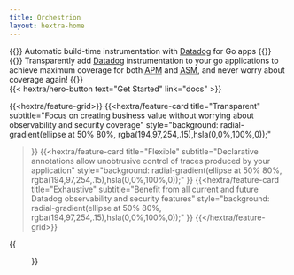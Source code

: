 ```yaml
---
title: Orchestrion
layout: hextra-home
---
```


<div class="hx-mt-6 hx-mb-6">
  {{<hextra/hero-headline>}}
  Automatic build-time instrumentation with <a href="https://datadoghq.com">Datadog</a> for Go apps
  {{</hextra/hero-headline>}}
</div>

<div class="hx-mb-12">
  {{<hextra/hero-subtitle>}}
  Transparently add <a href="https://datadoghq.com">Datadog</a> instrumentation to your go
  applications to achieve maximum coverage for both
  <abbr title="Application Performance Monitoring">APM</abbr> and
  <abbr title="Application Security Managemenr">ASM</abbr>, and never worry about coverage again!
  {{</hextra/hero-subtitle>}}
</div>

<div class="hx-mb-6">
  {{< hextra/hero-button text="Get Started" link="docs" >}}
</div>

<div class="hx-mt-6"></div>

{{<hextra/feature-grid>}}
  {{<hextra/feature-card
    title="Transparent"
    subtitle="Focus on creating business value without worrying about observability and security coverage"
    style="background: radial-gradient(ellipse at 50% 80%, rgba(194,97,254,.15),hsla(0,0%,100%,0));"
  >}}
  {{<hextra/feature-card
    title="Flexible"
    subtitle="Declarative annotations allow unobtrusive control of traces produced by your application"
    style="background: radial-gradient(ellipse at 50% 80%, rgba(194,97,254,.15),hsla(0,0%,100%,0));"
  >}}
  {{<hextra/feature-card
    title="Exhaustive"
    subtitle="Benefit from all current and future Datadog observability and security features"
    style="background: radial-gradient(ellipse at 50% 80%, rgba(194,97,254,.15),hsla(0,0%,100%,0));"
  >}}
{{</hextra/feature-grid>}}

<div class="hx-mt-6">
  {{<figure
    src="images/orchestrion.jpg"
    alt="An orchestrion, as pictured on Wikipedia"
    link="https://en.wikipedia.org/wiki/Orchestrion"
    attr="Illustrated London News, No.1106, 20 September 1862"
  >}}
</div>
